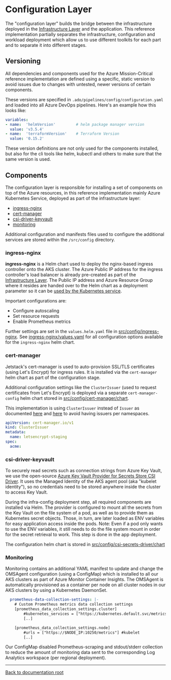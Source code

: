# Configuration Layer

The "configuration layer" builds the bridge between the infrastructure deployed in the [Infrastructure Layer](../infra/README.md) and the application. This reference implementation partially separates the infrastructure, configuration and workload deployment which allow us to use different toolkits for each part and to separate it into different stages.

## Versioning

All dependencies and components used for the Azure Mission-Critical reference implementation are defined using a specific, static version to avoid issues due to changes with untested, newer versions of certain components.

These versions are specified in `.ado/pipelines/config/configuration.yaml` and loaded into all Azure DevOps pipelines. Here's an example how this looks like:

```yaml
variables:
- name:  'helmVersion'         # helm package manager version
  value: 'v3.5.4'
- name:  'terraformVersion'    # Terraform Version
  value: '0.15.2'
```

These version definitions are not only used for the components installed, but also for the cli tools like helm, kubectl and others to make sure that the same version is used.

## Components

The configuration layer is responsible for installing a set of components on top of the Azure resources, in this reference implementation mainly Azure Kubernetes Service, deployed as part of the infrastructure layer:

* [ingress-nginx](#ingress-nginx)
* [cert-manager](#cert-manager)
* [csi-driver-keyvault](#csi-driver-keyvault)
* [monitoring](#monitoring)

Additional configuration and manifests files used to configure the additional services are stored within the `/src/config` directory.

### ingress-nginx

**ingress-nginx** is a Helm chart used to deploy the nginx-based ingress controller onto the AKS cluster. The Azure Public IP address for the ingress controller's load balancer is already pre-created as part of the [Infrastructure Layer](/src/infra/README.md). The Public IP address and Azure Resource Group where it resides are handed over to the Helm chart as a deployment parameter so it can be [used by the Kubernetes service](https://learn.microsoft.com/azure/aks/load-balancer-standard#additional-customizations-via-kubernetes-annotations).

Important configurations are:

* Configure autoscaling
* Set resource requests
* Enable Prometheus metrics

Further settings are set in the `values.helm.yaml` file in [src/config/ingress-nginx](/src/config/ingress/values.helm.yaml). See [ingress-nginx/values.yaml](https://github.com/kubernetes/ingress-nginx/blob/master/charts/ingress-nginx/values.yaml) for all configuration options available for the `ingress-nginx` helm chart.

### cert-manager

Jetstack's cert-manager is used to auto-provision SSL/TLS certificates (using Let's Encrypt) for ingress rules. It is installed via the `cert-manager` helm chart as part of the configuration stage.

Additional configuration settings like the `ClusterIssuer` (used to request certificates from Let's Encrypt) is deployed via a separate `cert-manager-config` helm chart stored in [src/config/cert-manager/chart](/src/config/cert-manager/chart/).

This implementation is using `ClusterIssuer` instead of `Issuer` as documented [here](https://cert-manager.io/docs/concepts/issuer/) and [here](https://docs.cert-manager.io/en/release-0.7/tasks/issuing-certificates/ingress-shim.html) to avoid having issuers per namespaces.

```yaml
apiVersion: cert-manager.io/v1
kind: ClusterIssuer
metadata:
  name: letsencrypt-staging
spec:
  acme:
```

### csi-driver-keyvault

To securely read secrets such as connection strings from Azure Key Vault, we use the open-source [Azure Key Vault Provider for Secrets Store CSI Driver](https://azure.github.io/secrets-store-csi-driver-provider-azure/). It uses the Managed Identity of the AKS agent pool (aka "kubelet identity"), so no credentials need to be stored anywhere inside the cluster to access Key Vault.

During the infra-config deployment step, all required components are installed via Helm. The provider is configured to mount all the secrets from the Key Vault on the file system of a pod, as well as to provide them as Kubernetes secret objects.
Those, in turn, are later loaded as ENV variables for easy application access inside the pods.
Note: Even if a pod only wants to use the ENV variables, it still needs to do the file system mount in order for the secret retrieval to work. This step is done in the app deployment.

The configuration helm chart is stored in [src/config/csi-secrets-driver/chart](./csi-secrets-driver/chart)

### Monitoring

Monitoring contains an additional YAML manifest to update and change the OMSAgent configuration (using a ConfigMap) which is installed to all our AKS clusters as part of Azure Monitor Container Insights. The OMSAgent is automatically provisioned as a container per node on all cluster nodes in our AKS clusters by using a Kubernetes DaemonSet.

```YAML
  prometheus-data-collection-settings: |-
    # Custom Prometheus metrics data collection settings
    [prometheus_data_collection_settings.cluster]
        #kubernetes_services = ["https://kubernetes.default.svc/metrics"] # kubernetes apiserver
        [..]

    [prometheus_data_collection_settings.node]
        #urls = ["https://$NODE_IP:10250/metrics"] #kubelet
        [..]
```

Our ConfigMap disabled Prometheus-scraping and stdout/stderr collection to reduce the amount of monitoring data sent to the corresponding Log Analytics workspace (per regional deployment).

---

[Back to documentation root](/docs/README.md)
